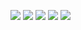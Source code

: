 <!--
**EvgeniyBlinov/EvgeniyBlinov** is a ✨ _special_ ✨ repository because its `README.md` (this file) appears on your GitHub profile.

Here are some ideas to get you started:

- 🔭 I’m currently working on ...
- 🌱 I’m currently learning ...
- 👯 I’m looking to collaborate on ...
- 🤔 I’m looking for help with ...
- 💬 Ask me about ...
- 📫 How to reach me: ...
- 😄 Pronouns: ...
- ⚡ Fun fact: ...
-->

![](http://github-profile-summary-cards.vercel.app/api/cards/profile-details?username=EvgeniyBlinov&theme=gruvbox)
![](http://github-profile-summary-cards.vercel.app/api/cards/repos-per-language?username=EvgeniyBlinov&theme=gruvbox)
![](http://github-profile-summary-cards.vercel.app/api/cards/most-commit-language?username=EvgeniyBlinov&theme=gruvbox)
![](http://github-profile-summary-cards.vercel.app/api/cards/stats?username=EvgeniyBlinov&theme=gruvbox)
![](http://github-profile-summary-cards.vercel.app/api/cards/productive-time?username=EvgeniyBlinov&theme=gruvbox&utcOffset=8)
